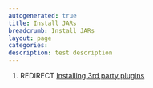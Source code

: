 ```yaml
---
autogenerated: true
title: Install JARs
breadcrumb: Install JARs
layout: page
categories: 
description: test description
---
```


1.  REDIRECT [Installing 3rd party plugins](Installing_3rd_party_plugins )
